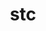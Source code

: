 ---
title: "stc"
layout: cache
categories: [package, develop]
meta: {"compilers": ["gcc@10.3.0", "gcc@11.4.0", "gcc@9.4.0", "none"], "num_specs": 59, "num_specs_by_stack": {"e4s": 18, "e4s-cray-rhel": 6, "e4s-cray-sles": 2, "e4s-neoverse-v2": 18, "e4s-neoverse_v1": 6, "e4s-oneapi": 7, "e4s-power": 2, "root": 59}, "oss": ["rhel8", "sle_hpc15", "ubuntu20.04", "ubuntu22.04"], "platforms": ["linux"], "stacks": ["e4s", "e4s-cray-rhel", "e4s-cray-sles", "e4s-neoverse-v2", "e4s-neoverse_v1", "e4s-oneapi", "e4s-power", "root"], "targets": ["neoverse_v1", "neoverse_v2", "ppc64le", "x86_64_v3", "x86_64_v4"], "versions": ["0.9.0"]}
spec_details: [{"compiler": "none", "hash": "24gt2tievd5ovhhqeandpo24yfvyqidq", "os": "ubuntu22.04", "platform": "linux", "size": "-", "stacks": ["e4s-neoverse-v2", "root"], "target": "neoverse_v2", "variants": ["build_system=autotools"], "versions": ["0.9.0"]}, {"compiler": "none", "hash": "2gywdn3jiqzjudw7mxdh7xvllocjof4q", "os": "rhel8", "platform": "linux", "size": "-", "stacks": ["e4s-cray-rhel", "root"], "target": "x86_64_v3", "variants": ["build_system=autotools"], "versions": ["0.9.0"]}, {"compiler": "gcc@10.3.0", "hash": "2rcedwbtxdsx6g2lvu4ja5m6i22xx45m", "os": "sle_hpc15", "platform": "linux", "size": "-", "stacks": ["e4s-cray-sles", "root"], "target": "x86_64_v4", "variants": ["build_system=autotools"], "versions": ["0.9.0"]}, {"compiler": "none", "hash": "2zp6f53hwrh37pngsozjzt2nxnpkjuug", "os": "ubuntu22.04", "platform": "linux", "size": "-", "stacks": ["e4s-neoverse-v2", "root"], "target": "neoverse_v2", "variants": ["build_system=autotools"], "versions": ["0.9.0"]}, {"compiler": "gcc@10.3.0", "hash": "3bv5sbsfc4u6h3goaivyzae3n4tpjedm", "os": "sle_hpc15", "platform": "linux", "size": "-", "stacks": ["e4s-cray-sles", "root"], "target": "x86_64_v4", "variants": ["build_system=autotools"], "versions": ["0.9.0"]}, {"compiler": "none", "hash": "3gcwhm3enzf2hu6vl74qa5ov2xfvvtak", "os": "ubuntu22.04", "platform": "linux", "size": "-", "stacks": ["e4s-neoverse-v2", "root"], "target": "neoverse_v2", "variants": ["build_system=autotools"], "versions": ["0.9.0"]}, {"compiler": "none", "hash": "53dt64eoaf3zj5osy2ps456l7hkm4fvv", "os": "ubuntu22.04", "platform": "linux", "size": "-", "stacks": ["e4s", "root"], "target": "x86_64_v3", "variants": ["build_system=autotools"], "versions": ["0.9.0"]}, {"compiler": "gcc@11.4.0", "hash": "5cyp3rweh5k6pmwsmzhzljwidnuhnsed", "os": "ubuntu22.04", "platform": "linux", "size": "-", "stacks": ["e4s-neoverse_v1", "root"], "target": "neoverse_v1", "variants": ["build_system=autotools"], "versions": ["0.9.0"]}, {"compiler": "none", "hash": "5nmjvkxkdfqzbitm7u2aidpevxvitavk", "os": "ubuntu22.04", "platform": "linux", "size": "-", "stacks": ["e4s-neoverse-v2", "root"], "target": "neoverse_v2", "variants": ["build_system=autotools"], "versions": ["0.9.0"]}, {"compiler": "none", "hash": "5pvc7low3gcewvbt6c5ihphe2ecjvprs", "os": "ubuntu22.04", "platform": "linux", "size": "-", "stacks": ["e4s-neoverse-v2", "root"], "target": "neoverse_v2", "variants": ["build_system=autotools"], "versions": ["0.9.0"]}, {"compiler": "none", "hash": "6sdrilpdtcewfmfltvmuh4tsza3jutmn", "os": "ubuntu22.04", "platform": "linux", "size": "-", "stacks": ["e4s", "root"], "target": "x86_64_v3", "variants": ["build_system=autotools"], "versions": ["0.9.0"]}, {"compiler": "none", "hash": "7jqmunywxyh4ajykd3iylqprsrnwale5", "os": "ubuntu22.04", "platform": "linux", "size": "-", "stacks": ["e4s-neoverse-v2", "root"], "target": "neoverse_v2", "variants": ["build_system=autotools"], "versions": ["0.9.0"]}, {"compiler": "none", "hash": "7xyslzony2esk53nxltu5pxbg45jgmi7", "os": "ubuntu22.04", "platform": "linux", "size": "-", "stacks": ["e4s", "root"], "target": "x86_64_v3", "variants": ["build_system=autotools"], "versions": ["0.9.0"]}, {"compiler": "gcc@11.4.0", "hash": "a7dsssqk3fbuo3fxnkukv5psthy5csdd", "os": "ubuntu22.04", "platform": "linux", "size": "-", "stacks": ["e4s-neoverse_v1", "root"], "target": "neoverse_v1", "variants": ["build_system=autotools"], "versions": ["0.9.0"]}, {"compiler": "none", "hash": "arsqv4af5sbuz2aunfzfsic4os7mtj7n", "os": "ubuntu22.04", "platform": "linux", "size": "-", "stacks": ["e4s", "root"], "target": "x86_64_v3", "variants": ["build_system=autotools"], "versions": ["0.9.0"]}, {"compiler": "none", "hash": "avi4a7646tx3o5e342d5vmivpvjx3cgj", "os": "ubuntu22.04", "platform": "linux", "size": "-", "stacks": ["e4s-neoverse-v2", "root"], "target": "neoverse_v2", "variants": ["build_system=autotools"], "versions": ["0.9.0"]}, {"compiler": "none", "hash": "binjhnupteshd55gmpm6vkemgxflcm2b", "os": "ubuntu22.04", "platform": "linux", "size": "-", "stacks": ["e4s-neoverse-v2", "root"], "target": "neoverse_v2", "variants": ["build_system=autotools"], "versions": ["0.9.0"]}, {"compiler": "none", "hash": "ch42g3ezpqlxkj6vsar5lfdag2hiwjcn", "os": "ubuntu22.04", "platform": "linux", "size": "-", "stacks": ["e4s-neoverse-v2", "root"], "target": "neoverse_v2", "variants": ["build_system=autotools"], "versions": ["0.9.0"]}, {"compiler": "gcc@9.4.0", "hash": "ctkhrl35lag5wsxxhwohg47t2fief6sj", "os": "ubuntu20.04", "platform": "linux", "size": "-", "stacks": ["e4s-power", "root"], "target": "ppc64le", "variants": ["build_system=autotools"], "versions": ["0.9.0"]}, {"compiler": "gcc@11.4.0", "hash": "e7nxkeiefeeq3iaxnc5ha4lv7ojxdwgq", "os": "ubuntu22.04", "platform": "linux", "size": "-", "stacks": ["e4s-neoverse_v1", "root"], "target": "neoverse_v1", "variants": ["build_system=autotools"], "versions": ["0.9.0"]}, {"compiler": "none", "hash": "ejplke5arl5vejey6drbo2pofieulkkr", "os": "ubuntu22.04", "platform": "linux", "size": "-", "stacks": ["e4s-oneapi", "root"], "target": "x86_64_v3", "variants": ["build_system=autotools"], "versions": ["0.9.0"]}, {"compiler": "none", "hash": "flmp5yl3y7qcuasda5u43v7e27doncg3", "os": "ubuntu22.04", "platform": "linux", "size": "-", "stacks": ["e4s", "root"], "target": "x86_64_v3", "variants": ["build_system=autotools"], "versions": ["0.9.0"]}, {"compiler": "none", "hash": "fnhx5sohedx6yaexbvjmvwsaaxtd3kzp", "os": "ubuntu22.04", "platform": "linux", "size": "-", "stacks": ["e4s-neoverse-v2", "root"], "target": "neoverse_v2", "variants": ["build_system=autotools"], "versions": ["0.9.0"]}, {"compiler": "none", "hash": "h33xz6u3lysj3f4ncn5zebmwhp2lvmyu", "os": "ubuntu22.04", "platform": "linux", "size": "-", "stacks": ["e4s-neoverse-v2", "root"], "target": "neoverse_v2", "variants": ["build_system=autotools"], "versions": ["0.9.0"]}, {"compiler": "none", "hash": "h7mo7dorz2ifftjyk6e6nnsrxdnlr5a5", "os": "ubuntu22.04", "platform": "linux", "size": "-", "stacks": ["e4s", "root"], "target": "x86_64_v3", "variants": ["build_system=autotools"], "versions": ["0.9.0"]}, {"compiler": "none", "hash": "icufhns76p46b67zz6jr45girdt54pwm", "os": "ubuntu22.04", "platform": "linux", "size": "-", "stacks": ["e4s-neoverse-v2", "root"], "target": "neoverse_v2", "variants": ["build_system=autotools"], "versions": ["0.9.0"]}, {"compiler": "none", "hash": "jj4crye2cvre4jvuhncrv2ign4hwirhm", "os": "ubuntu22.04", "platform": "linux", "size": "-", "stacks": ["e4s-neoverse-v2", "root"], "target": "neoverse_v2", "variants": ["build_system=autotools"], "versions": ["0.9.0"]}, {"compiler": "none", "hash": "jjjomrmg6ociahnzzvseoc4ayf7abbqq", "os": "ubuntu22.04", "platform": "linux", "size": "-", "stacks": ["e4s-neoverse-v2", "root"], "target": "neoverse_v2", "variants": ["build_system=autotools"], "versions": ["0.9.0"]}, {"compiler": "gcc@9.4.0", "hash": "jlo4edhgy2vlrn36dhm3jp5zwnzrn4we", "os": "ubuntu20.04", "platform": "linux", "size": "-", "stacks": ["e4s-power", "root"], "target": "ppc64le", "variants": ["build_system=autotools"], "versions": ["0.9.0"]}, {"compiler": "none", "hash": "jr4g6tutiio7rizis336g53rh3jk5jxn", "os": "ubuntu22.04", "platform": "linux", "size": "-", "stacks": ["e4s", "root"], "target": "x86_64_v3", "variants": ["build_system=autotools"], "versions": ["0.9.0"]}, {"compiler": "none", "hash": "k7at43nf4x2z7mqfsyhj5pygqevpcvlj", "os": "ubuntu22.04", "platform": "linux", "size": "-", "stacks": ["e4s-neoverse-v2", "root"], "target": "neoverse_v2", "variants": ["build_system=autotools"], "versions": ["0.9.0"]}, {"compiler": "none", "hash": "kcc5wxzkwrxyxiohfojxeaym253cg6mp", "os": "ubuntu22.04", "platform": "linux", "size": "-", "stacks": ["e4s", "root"], "target": "x86_64_v3", "variants": ["build_system=autotools"], "versions": ["0.9.0"]}, {"compiler": "none", "hash": "ktz3ifwpuhhai7ywydy47fdmrxjcvbkh", "os": "ubuntu22.04", "platform": "linux", "size": "-", "stacks": ["e4s-oneapi", "root"], "target": "x86_64_v3", "variants": ["build_system=autotools"], "versions": ["0.9.0"]}, {"compiler": "none", "hash": "kujsc7hqaaarw2wxqhcvthgwuqysxrb5", "os": "ubuntu22.04", "platform": "linux", "size": "-", "stacks": ["e4s", "root"], "target": "x86_64_v3", "variants": ["build_system=autotools"], "versions": ["0.9.0"]}, {"compiler": "gcc@11.4.0", "hash": "kyl4g7k3xh4pgvagtairlxj2y4hwllo3", "os": "ubuntu22.04", "platform": "linux", "size": "-", "stacks": ["e4s-neoverse_v1", "root"], "target": "neoverse_v1", "variants": ["build_system=autotools"], "versions": ["0.9.0"]}, {"compiler": "none", "hash": "lgbc2zt6u2n3cjxyeag6xopnnagljmdf", "os": "rhel8", "platform": "linux", "size": "-", "stacks": ["e4s-cray-rhel", "root"], "target": "x86_64_v3", "variants": ["build_system=autotools"], "versions": ["0.9.0"]}, {"compiler": "none", "hash": "lobfe3wdzyfaqrx3wg7tmgs3bewiprcm", "os": "ubuntu22.04", "platform": "linux", "size": "-", "stacks": ["e4s", "root"], "target": "x86_64_v3", "variants": ["build_system=autotools"], "versions": ["0.9.0"]}, {"compiler": "none", "hash": "lx5rw6uhfmovczi32utjivxabojm3whb", "os": "ubuntu22.04", "platform": "linux", "size": "-", "stacks": ["e4s-oneapi", "root"], "target": "x86_64_v3", "variants": ["build_system=autotools"], "versions": ["0.9.0"]}, {"compiler": "none", "hash": "m53m6chlm4qgytuyxrpre3njnfpxyfz2", "os": "ubuntu22.04", "platform": "linux", "size": "-", "stacks": ["e4s", "root"], "target": "x86_64_v3", "variants": ["build_system=autotools"], "versions": ["0.9.0"]}, {"compiler": "none", "hash": "n3ndwxzzpdqyleobuiadsi6fxz3tzc25", "os": "ubuntu22.04", "platform": "linux", "size": "-", "stacks": ["e4s-oneapi", "root"], "target": "x86_64_v3", "variants": ["build_system=autotools"], "versions": ["0.9.0"]}, {"compiler": "none", "hash": "nuree6xz2wq5uwrdqsrp6fq4mqrl4ojw", "os": "ubuntu22.04", "platform": "linux", "size": "-", "stacks": ["e4s", "root"], "target": "x86_64_v3", "variants": ["build_system=autotools"], "versions": ["0.9.0"]}, {"compiler": "none", "hash": "oakevmogfdoky7kejiypuijdvbnwhpxw", "os": "rhel8", "platform": "linux", "size": "-", "stacks": ["e4s-cray-rhel", "root"], "target": "x86_64_v3", "variants": ["build_system=autotools"], "versions": ["0.9.0"]}, {"compiler": "none", "hash": "oqtfvhq5stzyq2xqhqcw4ohgiipz7te7", "os": "ubuntu22.04", "platform": "linux", "size": "-", "stacks": ["e4s-neoverse-v2", "root"], "target": "neoverse_v2", "variants": ["build_system=autotools"], "versions": ["0.9.0"]}, {"compiler": "none", "hash": "q3bxjafruyflx32umnvdfml5rkyvuukw", "os": "ubuntu22.04", "platform": "linux", "size": "-", "stacks": ["e4s-oneapi", "root"], "target": "x86_64_v3", "variants": ["build_system=autotools"], "versions": ["0.9.0"]}, {"compiler": "none", "hash": "qph4bxxsvnxlylhzx643thuerlm42gkb", "os": "ubuntu22.04", "platform": "linux", "size": "-", "stacks": ["e4s", "root"], "target": "x86_64_v3", "variants": ["build_system=autotools"], "versions": ["0.9.0"]}, {"compiler": "gcc@11.4.0", "hash": "qthltkf6yuwlreq4oop6dcfgeephuuec", "os": "ubuntu22.04", "platform": "linux", "size": "-", "stacks": ["e4s-neoverse_v1", "root"], "target": "neoverse_v1", "variants": ["build_system=autotools"], "versions": ["0.9.0"]}, {"compiler": "none", "hash": "r3vtu5i7utk5zrocaqw6ra6z7kfywm4p", "os": "ubuntu22.04", "platform": "linux", "size": "-", "stacks": ["e4s", "root"], "target": "x86_64_v3", "variants": ["build_system=autotools"], "versions": ["0.9.0"]}, {"compiler": "none", "hash": "rifyv5xevrfmxv53whblqt2vfpg6hraj", "os": "ubuntu22.04", "platform": "linux", "size": "-", "stacks": ["e4s-oneapi", "root"], "target": "x86_64_v3", "variants": ["build_system=autotools"], "versions": ["0.9.0"]}, {"compiler": "none", "hash": "sjp3kdsvzurzbzsssscwtrhxsapdvcuv", "os": "ubuntu22.04", "platform": "linux", "size": "-", "stacks": ["e4s-oneapi", "root"], "target": "x86_64_v3", "variants": ["build_system=autotools"], "versions": ["0.9.0"]}, {"compiler": "none", "hash": "tmvmneywyidauxcfnueqqremkdhynzbg", "os": "ubuntu22.04", "platform": "linux", "size": "-", "stacks": ["e4s-neoverse-v2", "root"], "target": "neoverse_v2", "variants": ["build_system=autotools"], "versions": ["0.9.0"]}, {"compiler": "none", "hash": "traeywsgrctgw6jbkhi4cgxs3ohirxwy", "os": "ubuntu22.04", "platform": "linux", "size": "-", "stacks": ["e4s-neoverse-v2", "root"], "target": "neoverse_v2", "variants": ["build_system=autotools"], "versions": ["0.9.0"]}, {"compiler": "gcc@11.4.0", "hash": "vpjs6dvnyl7z2gcxea7te4t4bd2xa7cp", "os": "ubuntu22.04", "platform": "linux", "size": "-", "stacks": ["e4s-neoverse_v1", "root"], "target": "neoverse_v1", "variants": ["build_system=autotools"], "versions": ["0.9.0"]}, {"compiler": "none", "hash": "wce54xxbagvt4q34jzb5lbvwiyg6fd2d", "os": "rhel8", "platform": "linux", "size": "-", "stacks": ["e4s-cray-rhel", "root"], "target": "x86_64_v3", "variants": ["build_system=autotools"], "versions": ["0.9.0"]}, {"compiler": "none", "hash": "wjgvmb555luxy7x4iwmqgqtsong2d7pc", "os": "ubuntu22.04", "platform": "linux", "size": "-", "stacks": ["e4s", "root"], "target": "x86_64_v3", "variants": ["build_system=autotools"], "versions": ["0.9.0"]}, {"compiler": "none", "hash": "wlzkeexacwxbn4qsvgnllxbawrtmn4b4", "os": "rhel8", "platform": "linux", "size": "-", "stacks": ["e4s-cray-rhel", "root"], "target": "x86_64_v3", "variants": ["build_system=autotools"], "versions": ["0.9.0"]}, {"compiler": "none", "hash": "x6xqv3vnkugojfv37pwtvoykrzgzlyjk", "os": "ubuntu22.04", "platform": "linux", "size": "-", "stacks": ["e4s", "root"], "target": "x86_64_v3", "variants": ["build_system=autotools"], "versions": ["0.9.0"]}, {"compiler": "none", "hash": "xdq35epwweurahslhztwvcbouxe3rzn6", "os": "ubuntu22.04", "platform": "linux", "size": "-", "stacks": ["e4s", "root"], "target": "x86_64_v3", "variants": ["build_system=autotools"], "versions": ["0.9.0"]}, {"compiler": "none", "hash": "yk27l3ri5h6sbp2iee4o6om6eacvz2gh", "os": "ubuntu22.04", "platform": "linux", "size": "-", "stacks": ["e4s", "root"], "target": "x86_64_v3", "variants": ["build_system=autotools"], "versions": ["0.9.0"]}, {"compiler": "none", "hash": "yzb3cijgud574lzm3b7chybkmivnbsbl", "os": "rhel8", "platform": "linux", "size": "-", "stacks": ["e4s-cray-rhel", "root"], "target": "x86_64_v3", "variants": ["build_system=autotools"], "versions": ["0.9.0"]}]
---